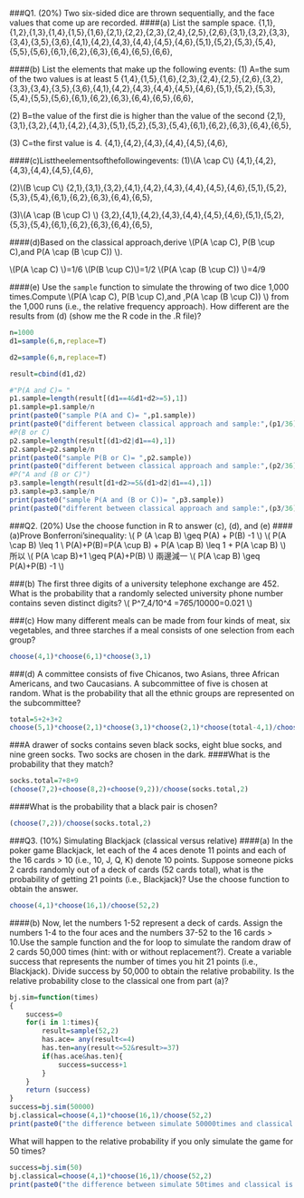 ###Q1. (20%) Two six-sided dice are thrown sequentially, and the face values that come up are recorded.
####(a) List the sample space.
{1,1},{1,2},{1,3},{1,4},{1,5},{1,6},{2,1},{2,2},{2,3},{2,4},{2,5},{2,6},{3,1},{3,2},{3,3},{3,4},{3,5},{3,6},{4,1},{4,2},{4,3},{4,4},{4,5},{4,6},{5,1},{5,2},{5,3},{5,4},{5,5},{5,6},{6,1},{6,2},{6,3},{6,4},{6,5},{6,6},

####(b) List the elements that make up the following events: 
(1) A=the sum of the two values is at least 5
{1,4},{1,5},{1,6},{2,3},{2,4},{2,5},{2,6},{3,2},{3,3},{3,4},{3,5},{3,6},{4,1},{4,2},{4,3},{4,4},{4,5},{4,6},{5,1},{5,2},{5,3},{5,4},{5,5},{5,6},{6,1},{6,2},{6,3},{6,4},{6,5},{6,6},

(2) B=the value of the first die is higher than the value of the second
{2,1},{3,1},{3,2},{4,1},{4,2},{4,3},{5,1},{5,2},{5,3},{5,4},{6,1},{6,2},{6,3},{6,4},{6,5},

(3) C=the first value is 4.
{4,1},{4,2},{4,3},{4,4},{4,5},{4,6},

####(c)Listtheelementsofthefollowingevents:
(1)\\(A \cap C\\)
{4,1},{4,2},{4,3},{4,4},{4,5},{4,6},

(2)\\(B \cup C\\)
{2,1},{3,1},{3,2},{4,1},{4,2},{4,3},{4,4},{4,5},{4,6},{5,1},{5,2},{5,3},{5,4},{6,1},{6,2},{6,3},{6,4},{6,5},

(3)\\(A \cap (B \cup C) \\)
{3,2},{4,1},{4,2},{4,3},{4,4},{4,5},{4,6},{5,1},{5,2},{5,3},{5,4},{6,1},{6,2},{6,3},{6,4},{6,5},

####(d)Based on the classical approach,derive \\(P(A \cap C), P(B \cup C),and P(A \cap (B \cup C)) \\). 
 
 \\(P(A \cap C) \\)=1/6
 \\(P(B \cup C)\\)=1/2
 \\(P(A \cap (B \cup C)) \\)=4/9


####(e) Use the `sample` function to simulate the throwing of two dice 1,000 times.Compute \\(P(A \cap C), P(B \cup C),and \,P(A \cap (B \cup C)) \\) from the 1,000 runs (i.e., the relative frequency approach). How different are the results from (d) (show me the R code in the .R file)?
```r
n=1000
d1=sample(6,n,replace=T)

d2=sample(6,n,replace=T)

result=cbind(d1,d2)

#"P(A and C)= "
p1.sample=length(result[(d1==4&d1+d2>=5),1])
p1.sample=p1.sample/n
print(paste0("sample P(A and C)= ",p1.sample))
print(paste0("different between classical approach and sample:",(p1/36)-p1.sample))
#P(B or C)
p2.sample=length(result[(d1>d2|d1==4),1])
p2.sample=p2.sample/n
print(paste0("sample P(B or C)= ",p2.sample))
print(paste0("different between classical approach and sample:",(p2/36)-p2.sample))
#P("A and (B or C)")
p3.sample=length(result[d1+d2>=5&(d1>d2|d1==4),1])
p3.sample=p3.sample/n
print(paste0("sample P(A and (B or C))= ",p3.sample))
print(paste0("different between classical approach and sample:",(p3/36)-p3.sample))
```

###Q2. (20%) Use the choose function in R to answer (c), (d), and (e) 
####(a)Prove Bonferroni’sinequality: \\( P (A \cap B) \geq P(A) + P(B) -1 \\)
\\(
P(A \cap B) \leq 1 \\
P(A)+P(B)=P(A \cup B) + P(A \cap B) \leq 1 + P(A \cap B)
\\)
所以
\\(
 P(A \cap B)+1 \geq P(A)+P(B)
\\)
兩邊減一
\\(
 P(A \cap B) \geq P(A)+P(B) -1 
\\)

###(b) The first three digits of a university telephone exchange are 452. What is the probability that a randomly selected university phone number contains seven distinct digits?
\\(
P^7_4/10^4 =7*6*5/10000=0.021
\\)

###(c) How many different meals can be made from four kinds of meat, six vegetables, and three starches if a meal consists of one selection from each group?
```r
choose(4,1)*choose(6,1)*choose(3,1)
```

###(d) A committee consists of five Chicanos, two Asians, three African Americans, and two Caucasians. A subcommittee of five is chosen at random. What is the probability that all the ethnic groups are represented on the subcommittee?
```r
total=5+2+3+2
choose(5,1)*choose(2,1)*choose(3,1)*choose(2,1)*choose(total-4,1)/choose(total,5)
```

###A drawer of socks contains seven black socks, eight blue socks, and nine green socks. Two socks are chosen in the dark. 
####What is the probability that they match?
```r
socks.total=7+8+9
(choose(7,2)+choose(8,2)+choose(9,2))/choose(socks.total,2)
```
####What is the probability that a black pair is chosen?
```r
(choose(7,2))/choose(socks.total,2)
```

###Q3. (10%) Simulating Blackjack (classical versus relative)
####(a) In the poker game Blackjack, let each of the 4 aces denote 11 points and each of the 16 cards > 10 (i.e., 10, J, Q, K) denote 10 points. Suppose someone picks 2 cards randomly out of a deck of cards (52 cards total), what is the probability of getting 21 points (i.e., Blackjack)?
Use the choose function to obtain the answer.
```r
choose(4,1)*choose(16,1)/choose(52,2)
```

####(b) Now, let the numbers 1-52 represent a deck of cards. Assign the numbers 1-4 to the four aces and the numbers 37-52 to the 16 cards > 10.Use the sample function and the for loop to simulate the random draw of 2 cards 50,000 times (hint: with or without replacement?). Create a variable success that represents the number of times you hit 21 points (i.e., Blackjack). Divide success by 50,000 to obtain the relative probability.
Is the relative probability close to the classical one from part (a)?

```r
bj.sim=function(times)
{
	success=0
	for(i in 1:times){
		result=sample(52,2)	
		has.ace= any(result<=4)
		has.ten=any(result<=52&result>=37)
		if(has.ace&has.ten){
			success=success+1
		}
	}
	return (success)
}
success=bj.sim(50000)
bj.classical=choose(4,1)*choose(16,1)/choose(52,2)
print(paste0("the difference between simulate 50000times and classical is ",bj.classical-success/50000))

```

What will happen to the relative probability if you only simulate the game for 50 times?
```r
success=bj.sim(50)
bj.classical=choose(4,1)*choose(16,1)/choose(52,2)
print(paste0("the difference between simulate 50times and classical is ",bj.classical-success/50))
```